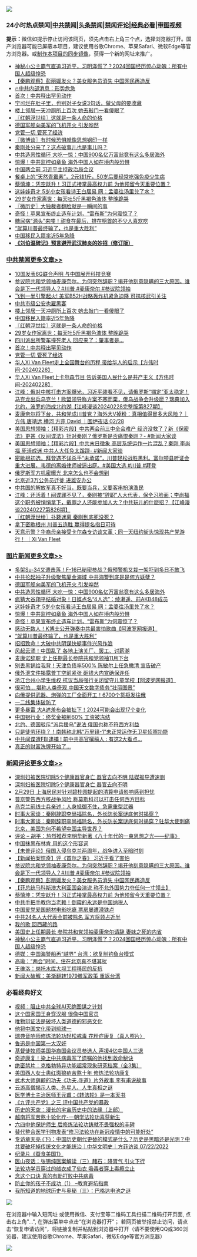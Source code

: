 ![](https://raw.githubusercontent.com/jsvpn/jsproxy/dev/64photo/fqnews-qr.jpg)

<div id="tt">
<h3>24小时热点禁闻|<a href="#%E4%B8%AD%E5%85%B1%E7%A6%81%E9%97%BB%E6%9B%B4%E5%A4%9A%E6%96%87%E7%AB%A0">中共禁闻</a>|<a href="#%E5%9B%BE%E7%89%87%E6%96%B0%E9%97%BB%E6%9B%B4%E5%A4%9A%E6%96%87%E7%AB%A0">头条禁闻</a>|<a href="#%E6%96%B0%E9%97%BB%E8%AF%84%E8%AE%BA%E6%9B%B4%E5%A4%9A%E6%96%87%E7%AB%A0">禁闻评论|<a href="#%E5%BF%85%E7%9C%8B%E7%BB%8F%E5%85%B8%E5%A5%BD%E6%96%87">经典必看</a>|<a href="https://fanb1.xyz/3" target="_blank">带图视频</a></h3>
<div><b>提示：</b>微信如提示停止访问该网页，须先点击右上角三个点，选择浏览器打开。国产浏览器可能已屏蔽本项目，建议使用谷歌Chrome、苹果Safari、微软Edge等官方浏览器。或<a href="%E5%88%B6%E4%BD%9Cgit%E7%A6%81%E9%97%BB%E9%95%9C%E5%83%8F.md">制作本项目的同步镜像</a>，获得一个新的网址来推广。</div>
<ul>

<li><a href="/comments/20240229/2007081.md">神秘小公主霸气直追习近平，习明泽慌了？2024回国经历惊心动魄：所有中国人超级惶恐</a></li>
<li><a href="/comments/20240229/2007212.md">【秦鹏观察】彭丽媛发火？美女服务员消失 中国网民再造反</a></li>
<li><a href="/sohnews/20240229/2007079.md">🔥中共内部消息：形势危急</a></li>
<li><a href="/cbnews/20240229/2007018.md">首次！中共释出罕见动作</a></li>
<li><a href="/lifebaike/20240229/2007001.md">宁可烂在肚子里，也别对子女说3句话，做父母的要收藏</a></li>
<li><a href="/cbnews/20240229/2007111.md">楼上邻居一天冲厕所上百次 她去敲门一看傻眼了</a></li>
<li><a href="/cbnews/20240229/2007084.md">〖红朝浮世绘〗这就是一条人命的价格</a></li>
<li><a href="/topimagenews/20240229/2007210.md">德国军舰向美军的飞机开火 引发哗然</a></li>
<li><a href="/cbnews/20240229/2007017.md">党管一切 管死了经济</a></li>
<li><a href="/ssgc/20240229/2006984.md">〖微博谈〗有时候恐惧就像思想钢印一样</a></li>
<li><a href="/cnnews/20240229/2007114.md">秦刚处分来了？这点破事儿也是事儿吗？</a></li>
<li><a href="/topimagenews/20240229/2007199.md">中共造恶性循环 大吃一惊：中国900名亿万富翁竟有这么多居海外</a></li>
<li><a href="/topimagenews/20240229/2007126.md">惊爆！中共监控如章鱼 海外中国人如在境内般恐惧</a></li>
<li><a href="/headline/20240229/2007198.md">中国两会前 习近平主持政治局会议</a></li>
<li><a href="/health/20240229/2007168.md">餐桌上的“天然青霉素”，2元钱1斤，50岁后要经常吃强免疫少生病</a></li>
<li><a href="/comments/20240229/2007134.md">蔡慎坤：凭空跃升！习正式接掌最高权力前 为他预留今天重要位置？</a></li>
<li><a href="/topimagenews/20240229/2007136.md">这娃娃奇才 5岁小女孩看诗王白居易 网：孟婆往汤里兑了水？</a></li>
<li><a href="/cbnews/20240229/2007065.md">29岁女作家离世：每天吐5斤黑褐色液体 整晚跪哭</a></li>
<li><a href="/bblog/20240229/2006983.md">〖微历史〗大独裁者翻脸就是一瞬间的事</a></li>
<li><a href="/topimagenews/20240229/2007125.md">奇怪！苹果宣布终止造车计划，“雷布斯”为何震惊了？</a></li>
<li><a href="/health/20240229/2007151.md">糖尿病“源头”来喽！甜食在最后，排在榜首的不少人喜欢吃</a></li>
<li><a href="/topimagenews/20240229/2007035.md">“就算川普最终输了，也是重大胜利”</a></li>
<li><a href="/cbnews/20240229/2007092.md">中国移民入籍率近5年急降</a></li>
<li><b><a href="/comments/20200207/1272816.md" target="_blank">《刘伯温碑记》预言避开武汉肺炎的妙招（修订版）</a></b></li>
</ul>
</div>

<div class="catlist">
<h3><a href="/cbnews/" target="_blank">中共禁闻</a><span><a href="/cbnews/" target="_blank" rel="nofollow">更多文章>></a></span></h3>
<ul>
<li><a href="/cbnews/20240229/2007229.md" target="_blank">10国发表6G联合声明 与中国展开科技竞赛</a></li>
<li><a href="/comments/20240229/2007221.md" target="_blank">参议院共和党领袖麦康奈尔，为何突然辞职？揭开他刻意隐瞒的三大原因。谁会是下一代领导人？#川普 #麦康奈尔 #参议院领袖</a></li>
<li><a href="/cbnews/20240229/2007189.md" target="_blank">飞到一半引擎起火! 美军B52H战略轰炸机紧急迫降 可携核武引关注</a></li>
<li><a href="/cbnews/20240229/2007166.md" target="_blank">中共市级公安也雇黑客</a></li>
<li><a href="/cbnews/20240229/2007111.md" target="_blank">楼上邻居一天冲厕所上百次 她去敲门一看傻眼了</a></li>
<li><a href="/cbnews/20240229/2007092.md" target="_blank">中国移民入籍率近5年急降</a></li>
<li><a href="/cbnews/20240229/2007084.md" target="_blank">〖红朝浮世绘〗这就是一条人命的价格</a></li>
<li><a href="/cbnews/20240229/2007065.md" target="_blank">29岁女作家离世：每天吐5斤黑褐色液体 整晚跪哭</a></li>
<li><a href="/cbnews/20240229/2007064.md" target="_blank">四川派出所警车撞死老人 回应来了：肇事者是…</a></li>
<li><a href="/cbnews/20240229/2007018.md" target="_blank">首次！中共释出罕见动作</a></li>
<li><a href="/cbnews/20240229/2007017.md" target="_blank">党管一切 管死了经济</a></li>
<li><a href="/comments/20240229/2007002.md" target="_blank">华人Xi Van Fleet走上全国舞台的历程 带给华人的启示【方伟时间-20240228】</a></li>
<li><a href="/comments/20240229/2007000.md" target="_blank">华人Xi Van Fleet上卡尔森节目 告诉美国人民什么是共产主义【方伟时间-20240228】</a></li>
<li><a href="/cbnews/20240229/2006972.md" target="_blank">江峰：俄对中核打击方案爆光，习近平装看不见，请俄罗斯“锚定”亚太稳定！马克龙出兵乌克兰！欧盟领导称方案不寒而栗，俄乌战争会升级麽？瑞典加入北约，波罗的海成北约湖【江峰漫谈20240228完整版第827期】</a></li>
<li><a href="/comments/20240229/2006964.md" target="_blank">麦康奈尔将下台，共和党成川普党？海外大V掉粉：真相值得冒多大风险？｜方伟 唐靖远 横河 方菲 David ｜围炉夜话 02/28</a></li>
<li><a href="/cbnews/20240229/2006951.md" target="_blank">美国思想领袖：【精彩片段】中共两会前三中全会难产 经济没救了？新《保密法》更甚《反间谍法》针对秦刚？俄罗斯是否痛恨秦刚？- #新闻大家谈</a></li>
<li><a href="/cbnews/20240229/2006939.md" target="_blank">美国思想领袖：【精彩片段】中共末日徵象 高层系统运作一片混乱？秦刚 李尚福 死活成迷 中共人大任免太蹊跷- #新闻大家谈</a></li>
<li><a href="/comments/20240228/2006867.md" target="_blank">密歇根初选，拜登遇不详杀手“未承诺”，川普轻松战胜黑利。富尔顿县听证会重大进展，韦德的离婚律师被逼出庭。#美国大选 #川普 #拜登</a></li>
<li><a href="/cbnews/20240228/2006803.md" target="_blank">俄罗斯军方机密曝光 北京怎么也不会想到</a></li>
<li><a href="/cbnews/20240228/2006802.md" target="_blank">北京近3万公务员迁徙 进雄安办公</a></li>
<li><a href="/cbnews/20240228/2006709.md" target="_blank">中共国的解放军真不好当，既要当兵，又要客串扮演渔民</a></li>
<li><a href="/cbnews/20240228/2006657.md" target="_blank">江峰：还活着！间谍罪不见了，秦刚被“辞职”人大代表，保全习脸面；李尚福这个职务被悄悄拿下，戴罪之人还能参加人大？中共玩儿的什麽招？【江峰漫谈20240227第826期】</a></li>
<li><a href="/cbnews/20240228/2006627.md" target="_blank">〖红朝浮世绘〗扑簌迷离 秦刚到底死没死？</a></li>
<li><a href="/comments/20240228/2006618.md" target="_blank">拿下密歇根州 川普五连胜 赢得提名指日可待</a></li>
<li><a href="/comments/20240228/2006525.md" target="_blank">天意示警？华裔母亲接受卡尔森专访谈文革；同一天纽约街头惊现共产党游行！ ｜Xi Van Fleet</a></li>

</ul>
</div>
<div class="catlist">
<h3><a href="/topimagenews/" target="_blank">图片新闻</a><span><a href="/topimagenews/" target="_blank" rel="nofollow">更多文章>></a></span></h3>
<ul>
<li><a href="/topimagenews/20240301/2007376.md" target="_blank">多架Su-34又遭击落！F-16已秘密参战？俄预警机又栽一架吓到多日不敢飞</a></li>
<li><a href="/topimagenews/20240301/2007375.md" target="_blank">中共抡起袖子升级聚焦厦金海域 中共海警到底是是何方妖孽？</a></li>
<li><a href="/topimagenews/20240229/2007210.md" target="_blank">德国军舰向美军的飞机开火 引发哗然</a></li>
<li><a href="/topimagenews/20240229/2007199.md" target="_blank">中共造恶性循环 大吃一惊：中国900名亿万富翁竟有这么多居海外</a></li>
<li><a href="/topimagenews/20240229/2007188.md" target="_blank">疯猜大谷翔平结婚对象！日媒点名“4人选”：绫濑遥、前AKB48成员</a></li>
<li><a href="/topimagenews/20240229/2007136.md" target="_blank">这娃娃奇才 5岁小女孩看诗王白居易 网：孟婆往汤里兑了水？</a></li>
<li><a href="/topimagenews/20240229/2007126.md" target="_blank">惊爆！中共监控如章鱼 海外中国人如在境内般恐惧</a></li>
<li><a href="/topimagenews/20240229/2007125.md" target="_blank">奇怪！苹果宣布终止造车计划，“雷布斯”为何震惊了？</a></li>
<li><a href="/topimagenews/20240229/2007087.md" target="_blank">感动无数人！K博士公开弹奏中共最害怕歌曲【阿波罗网报道】</a></li>
<li><a href="/topimagenews/20240229/2007035.md" target="_blank">“就算川普最终输了，也是重大胜利”</a></li>
<li><a href="/topimagenews/20240229/2006953.md" target="_blank">招招致命！大破中共阴谋快艇事件兴风作浪</a></li>
<li><a href="/topimagenews/20240229/2006940.md" target="_blank">风起云涌！中国乱了 各地上演关厂、罢工、讨薪潮</a></li>
<li><a href="/topimagenews/20240229/2006902.md" target="_blank">麦康诺辞职 史上任期最长参院共和党领袖11月下台</a></li>
<li><a href="/topimagenews/20240228/2006752.md" target="_blank">别丢黑锅给我背！天津负债率500% 陈敏尔上任急撇清 宣告破产</a></li>
<li><a href="/topimagenews/20240228/2006732.md" target="_blank">俄外泄文件揭露普丁空前紧张 砸钱大内宣确保连任</a></li>
<li><a href="/topimagenews/20240228/2006658.md" target="_blank">浙江台州小学生维权 抗议当局强行关闭留守儿童学校【阿波罗网报道】</a></li>
<li><a href="/topimagenews/20240228/2006624.md" target="_blank">很可怕… 堪称人类奇观 中国天文数字债务“壮丽图景”</a></li>
<li><a href="/topimagenews/20240228/2006552.md" target="_blank">向俄提供武器、炮弹的工厂全面开工！6700个货柜发往俄</a></li>
<li><a href="/topimagenews/20240228/2006535.md" target="_blank">一二线集体破防了</a></li>
<li><a href="/topimagenews/20240228/2006502.md" target="_blank">更多暴雷 大A遮羞布会被扯下！2024可能会出现17个变化</a></li>
<li><a href="/topimagenews/20240228/2006477.md" target="_blank">中国银行业：终奖金被削60% 工资被冻结</a></li>
<li><a href="/topimagenews/20240228/2006388.md" target="_blank">北约、德国驳斥“派兵援乌”说法 俄国也称不符西方利益</a></li>
<li><a href="/topimagenews/20240227/2006256.md" target="_blank">只是徒劳环绕？！南韩称北韩“万里镜-1”未正常运作无卫星侦照功能</a></li>
<li><a href="/topimagenews/20240227/2006249.md" target="_blank">中共间谍遭FBI逮捕 ! 前中共高官撰稿人 : 有这2大看点&#8230;</a></li>
<li><a href="/topimagenews/20240227/2006223.md" target="_blank">真正的财富洗牌开始了…</a></li>

</ul>
</div>
<div class="catlist">
<h3><a href="/comments/" target="_blank">新闻评论</a><span><a href="/comments/" target="_blank" rel="nofollow">更多文章>></a></span></h3>
<ul>
<li><a href="/comments/20240301/2007372.md" target="_blank">深圳妇被医院切除5个健康器官身亡 器官去向不明 陆媒报导遭速删</a></li>
<li><a href="/comments/20240301/2007370.md" target="_blank">深圳妇被医院切除5个健康器官身亡 器官去向不明</a></li>
<li><a href="/comments/20240301/2007368.md" target="_blank">2月29日 上海居民对针对碧桂园提起的清算申请影响感到担忧</a></li>
<li><a href="/comments/20240301/2007348.md" target="_blank">普京警告西方核战争风险 称莫斯科可以打击任何西方目标</a></li>
<li><a href="/comments/20240301/2007347.md" target="_blank">乌克兰前线士兵亲述：人身抵御不住，急需重型武器</a></li>
<li><a href="/comments/20240229/2007292.md" target="_blank">时事大家谈：秦刚辞职李尚福除名，外长防长案谜底何时揭穿？</a></li>
<li><a href="/comments/20240229/2007274.md" target="_blank">时事大家谈：秦刚辞职李尚福除名，外长防长案谜底何时揭穿？驻华大使刺痛北京，美国为何不希望中国主导世界？</a></li>
<li><a href="/comments/20240229/2007272.md" target="_blank">评论 &#8211; 胡平：热烈推荐李明华新著《八十年代的一束思想之光——纪事》</a></li>
<li><a href="/comments/20240229/2007253.md" target="_blank">中国抹黑布林肯 用的这个形容词</a></li>
<li><a href="/comments/20240229/2007245.md" target="_blank">【未普评论】俄国入侵乌克兰两周年，战争进入至暗时刻</a></li>
<li><a href="/comments/20240229/2007230.md" target="_blank">【新闻拍案惊奇】评《首尔之春》 习近平看了害怕</a></li>
<li><a href="/comments/20240229/2007221.md" target="_blank">参议院共和党领袖麦康奈尔，为何突然辞职？揭开他刻意隐瞒的三大原因。谁会是下一代领导人？#川普 #麦康奈尔 #参议院领袖</a></li>
<li><a href="/comments/20240229/2007212.md" target="_blank">【秦鹏观察】彭丽媛发火？美女服务员消失 中国网民再造反</a></li>
<li><a href="/comments/20240229/2007143.md" target="_blank">【菲总统马科斯澳大利亚国会演说 称不允外国势力夺任何一寸领土】</a></li>
<li><a href="/comments/20240229/2007134.md" target="_blank">蔡慎坤：凭空跃升！习正式接掌最高权力前 为他预留今天重要位置？</a></li>
<li><a href="/comments/20240229/2007129.md" target="_blank">中共手把手教你当老赖！倒霉的永远是中国纳税人</a></li>
<li><a href="/comments/20240229/2007128.md" target="_blank">中国爱党爱国题材电影吃瘪 票房屡遭滑铁卢</a></li>
<li><a href="/comments/20240229/2007127.md" target="_blank">中共24名人大代表会前被除名 军方将领占近半</a></li>
<li><a href="/comments/20240229/2007124.md" target="_blank">我的歌 回西藏的路</a></li>
<li><a href="/comments/20240229/2007104.md" target="_blank">美国史上任期最长 参院共和党领袖麦康奈尔请辞 妻妹之死的内省</a></li>
<li><a href="/comments/20240229/2007081.md" target="_blank">神秘小公主霸气直追习近平，习明泽慌了？2024回国经历惊心动魄：所有中国人超级惶恐</a></li>
<li><a href="/comments/20240229/2007057.md" target="_blank">德媒：中国海警船再“越界” 台湾：欲复制钓鱼台模式</a></li>
<li><a href="/comments/20240229/2007056.md" target="_blank">高瑜：“两会”时间，住在北京真不堪其扰</a></li>
<li><a href="/comments/20240229/2007055.md" target="_blank">王维洛：岗托水库大坝工程移民的反抗</a></li>
<li><a href="/comments/20240229/2007042.md" target="_blank">新闻大破解：美渐翻转1979撤军政策 重返台湾</a></li>

</ul>
</div>

<div class="catlist">
<h3>必看经典好文</h3>
<ul>
<li><a href="/comments/20201221/1451945.md" target="_blank">视频：阻止中共全球AI灭绝图谋之计划</a></li>
<li><a href="/bannedvideo/20220606/1742248.md" target="_blank">这个国家国王身穿汉服 很像中国官员</a></li>
<li><a href="/cbnews/20170130/651555.md" target="_blank">唯物辩证法是破坏人类道德的邪恶文化</a></li>
<li><a href="/bannedvideo/20220425/1724098.md" target="_blank">他将中国文化带到琉球一</a></li>
<li><a href="/comments/20210907/1620306.md" target="_blank">瑞典音响师修炼法轮功轻松戒毒 花粉症康复（真人照片）</a></li>
<li><a href="/cnnews/20210213/1486568.md" target="_blank">鲁迅是中国第一大汉奸</a></li>
<li><a href="/taiwannews/20220804/1767098.md" target="_blank">基督徒牧师美国华裔国会议员参选人 声援4亿中国人三退</a></li>
<li><a href="/topimagenews/20210131/1478453.md" target="_blank">奇迹康复！染上中共病毒写了遗嘱的他找到救命秘诀</a></li>
<li><a href="/comments/20200705/783265.md" target="_blank">绝密禁片：克格勃特异功能超常现象研究档案（全3集）</a></li>
<li><a href="/comments/20190126/1070164.md" target="_blank">美国西人女士患红斑狼疮苦熬十年 修炼法轮功康复</a></li>
<li><a href="/topimagenews/20181117/1032655.md" target="_blank">武术大师薛颠的功夫《功夫.寻道》片外故事 李有甫说故事</a></li>
<li><a href="/comments/20200919/82684.md" target="_blank">云游高僧揭示人类、外星人、人生真相之谜</a></li>
<li><a href="/comments/20220826/1776760.md" target="_blank">医学博士主治医师王元甫：《转法轮》是一本天书</a></li>
<li><a href="/bookonline/20131116/201054.md" target="_blank">《九评共产党》之三 评中国共产党的暴政</a></li>
<li><a href="/tculture/20121025/73065.md" target="_blank">历史的天空：漫长的宇宙历史中的法缘（上部）</a></li>
<li><a href="/comments/20200123/1263458.md" target="_blank">越南将军苦熬十轮化疗-一朝学法轮功喜获新生</a></li>
<li><a href="/comments/20200926/1403542.md" target="_blank">六四中他保护师生 后修炼法轮功铸就不畏强权的丰碑</a></li>
<li><a href="/comments/20210720/1518906.md" target="_blank">替代整合医学刊物发表“修习法轮功在新冠疫情中的可能好处”</a></li>
<li><a href="/bannedvideo/20220723/1761909.md" target="_blank">专访章天亮 (下)：中国历史朝代更替的模式是什么？历史是黑暗还是光明？中共要破坏掉传统文化才能统治｜中华文明史｜方菲访谈 07/22/2022</a></li>
<li><a href="/taiwannews/20210119/1470524.md" target="_blank">纪录片《蚕食美国1》</a></li>
<li><a href="/comments/20231223/1978148.md" target="_blank">医山夜话：张锡纯医案解读（三）赭石：降胃气 引火下行</a></li>
<li><a href="/comments/20210317/1506773.md" target="_blank">法轮功学员穿过的绒衣成了仙衣 吸毒者穿上毒瘾立止</a></li>
<li><a href="/comments/20200707/1357090.md" target="_blank">念这个口诀 真的有助打败中共病毒</a></li>
<li><a href="/lifebaike/20230916/1934424.md" target="_blank">防止你的孩子不成功（1） &#8211;教育避坑指南</a></li>
<li><a href="/tculture/xiulian/20170726/797589.md" target="_blank">我所知道的地球历史与奥秘（三）：巴格达电池之谜</a></li>

</ul>
</div>

![](https://raw.githubusercontent.com/jsvpn/jsproxy/dev/64photo/fqnews-qr.jpg)

在浏览器中输入短网址 或使用微信、支付宝等二维码工具扫描二维码打开页面, 点击右上角"...", 在弹出菜单中点击“在浏览器打开”； 若网页被举报禁止访问，请点击“恢复申请访问”，将链接复制并粘贴到浏览器中打开（请不要使用QQ或360浏览器，建议使用谷歌Chrome、苹果Safari、微软Edge等官方浏览器）

![](https://raw.githubusercontent.com/jsvpn/jsproxy/dev/64photo/wx.jpg)